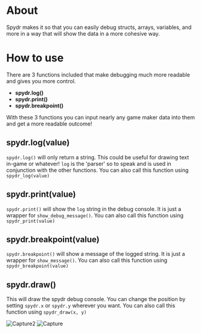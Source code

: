 About
===

Spydr makes it so that you can easily debug structs, arrays, variables, and more in a way that will show the data in a more cohesive way. 

How to use
===

There are 3 functions included that make debugging much more readable and gives you more control. 
- **spydr.log()**
- **spydr.print()**
- **spydr.breakpoint()**

With these 3 functions you can input nearly any game maker data into them and get a more readable outcome!

spydr.log(value)
---

`spydr.log()` will only return a string. This could be useful for drawing text in-game or whatever! `log` is the 'parser' so to speak and is used in conjunction with the other functions. You can also call this function using `spydr_log(value)`

spydr.print(value)
---

`spydr.print()` will show the `log` string in the debug console. It is just a wrapper for `show_debug_message()`. You can also call this function using `spydr_print(value)`

spydr.breakpoint(value)
---

`spydr.breakpoint()` will show a message of the logged string. It is just a wrapper for `show_message()`. You can also call this function using `spydr_breakpoint(value)`

spydr.draw()
---
This will draw the spydr debug console. You can change the position by setting `spydr.x` or `spydr.y` wherever you want. You can also call this function using `spydr_draw(x, y)`

![Capture2](https://user-images.githubusercontent.com/25496262/179077706-a36c4ec8-5642-4752-9414-a31ee432673c.PNG)
![Capture](https://user-images.githubusercontent.com/25496262/179077716-3d6cc4fa-e1b1-4c11-8866-f4686e8e54f6.PNG)

